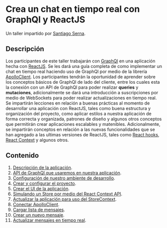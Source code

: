 # Crea un chat en tiempo real con GraphQl y ReactJS

Un taller impartido por [Santiago Serna](http://sanserna.com).

## Descripción

Los participantes de este taller trabajarán con [GraphQl](https://graphql.org) en una aplicación hecha con [ReactJS](https://es.reactjs.org). Se les dará una guía completa de como implementar un chat en tiempo real haciendo uso de GraphQl por medio de la librería [ApolloClient](https://www.apollographql.com/docs/react/). Los participantes tendrán la oportunidad de aprender sobre los conceptos básicos de GraphQl de lado del cliente, entre los cuales esta la conexión con un API de GraphQl para poder realizar **queries** y **mutaciones**, adicionalmente se dará una introducción a suscripciones por medio de WebSockets para poder realizar actualizaciones en tiempo real. Se impartirán lecciones en relación a buenas prácticas al momento de desarrollar una aplicación con ReactJS, tales como buena estructura y organización del proyecto, como aplicar estilos a nuestra aplicación de forma correcta y organizada, patrones de diseño y algunos otros conceptos que permitirán crear aplicaciones escalables y matenibles. Adicionalmente, se impartirán conceptos en relación a las nuevas funcionalidades que se han agregado a las ultimas versiones de ReactJS, tales como [React hooks](https://es.reactjs.org/docs/hooks-intro.html), [React Context](https://es.reactjs.org/docs/context.html) y algunos otros.

## Contenido

1. [Descripción de la aplicación](Chapter_01.md).
2. [API de GraphQl que usaremos en nuestra aplicación](Chapter_02.md).
3. [Configuración de nuestro ambiente de desarrollo](Chapter_03.md).
4. [Crear y configurar el proyecto](Chapter_04.md).
5. [Crear el UI de la aplicación](Chapter_05.md).
6. [Simulando un Store por medio del React Context API](Chapter_06.md).
7. [Actualizar la aplicación para uso del StoreContext](Chapter_07.md).
8. [Conectar ApolloClient](Chapter_08.md).
9. [Cargar lista de mensajes](Chapter_09.md).
10. [Crear un nuevo mensaje](Chapter_10.md).
11. [Actualizar mensajes en tiempo real](Chapter_11.md).
